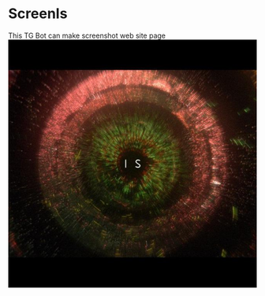 # ScreenIs
This TG Bot can make screenshot web site page
![Screenshot](https://github.com/ioaiy/TelegramBotScreenIs/blob/master/screenis.jpg)
